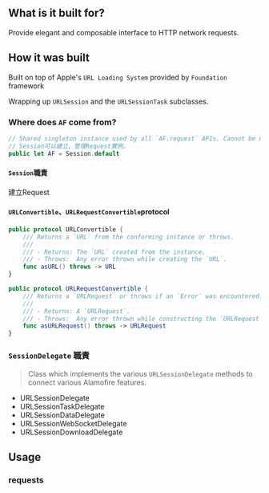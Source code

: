 
## What is it built for?

Provide elegant and composable interface to HTTP network requests.

## How it was built

Built on top of Apple's `URL Loading System` provided by `Foundation` framework

Wrapping up `URLSession` and the `URLSessionTask` subclasses.

### Where does `AF` come from?

```swift
// Shared singleton instance used by all `AF.request` APIs. Cannot be modified.
// Session可以建立、管理Request實例。
public let AF = Session.default
```

#### `Session`職責

建立Request

#### `URLConvertible`、`URLRequestConvertible`protocol

```swift
public protocol URLConvertible {
    /// Returns a `URL` from the conforming instance or throws.
    ///
    /// - Returns: The `URL` created from the instance.
    /// - Throws:  Any error thrown while creating the `URL`.
    func asURL() throws -> URL
}

public protocol URLRequestConvertible {
    /// Returns a `URLRequest` or throws if an `Error` was encountered.
    ///
    /// - Returns: A `URLRequest`.
    /// - Throws:  Any error thrown while constructing the `URLRequest`.
    func asURLRequest() throws -> URLRequest
}
```



### `SessionDelegate` 職責

> Class which implements the various `URLSessionDelegate` methods to connect various Alamofire features.

- URLSessionDelegate
- URLSessionTaskDelegate
- URLSessionDataDelegate
- URLSessionWebSocketDelegate
- URLSessionDownloadDelegate

## Usage

### requests

